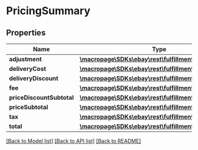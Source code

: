 # PricingSummary

## Properties
Name | Type | Description | Notes
------------ | ------------- | ------------- | -------------
**adjustment** | [**\macropage\SDKs\ebay\rest\fulfillment\Model\Amount**](Amount.md) |  | [optional] 
**deliveryCost** | [**\macropage\SDKs\ebay\rest\fulfillment\Model\Amount**](Amount.md) |  | [optional] 
**deliveryDiscount** | [**\macropage\SDKs\ebay\rest\fulfillment\Model\Amount**](Amount.md) |  | [optional] 
**fee** | [**\macropage\SDKs\ebay\rest\fulfillment\Model\Amount**](Amount.md) |  | [optional] 
**priceDiscountSubtotal** | [**\macropage\SDKs\ebay\rest\fulfillment\Model\Amount**](Amount.md) |  | [optional] 
**priceSubtotal** | [**\macropage\SDKs\ebay\rest\fulfillment\Model\Amount**](Amount.md) |  | [optional] 
**tax** | [**\macropage\SDKs\ebay\rest\fulfillment\Model\Amount**](Amount.md) |  | [optional] 
**total** | [**\macropage\SDKs\ebay\rest\fulfillment\Model\Amount**](Amount.md) |  | [optional] 

[[Back to Model list]](../README.md#documentation-for-models) [[Back to API list]](../README.md#documentation-for-api-endpoints) [[Back to README]](../README.md)


